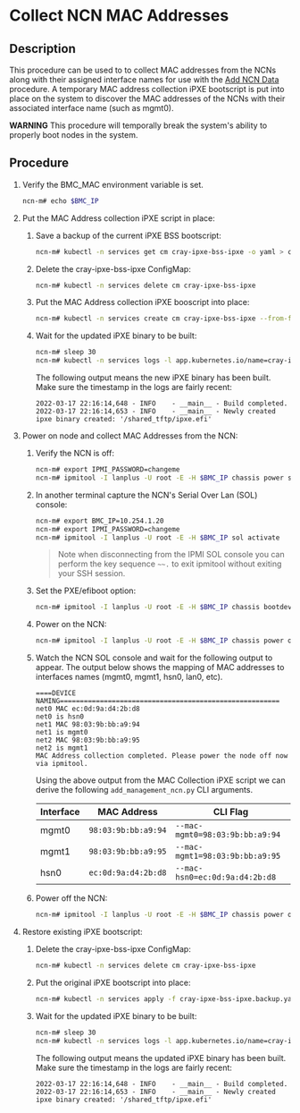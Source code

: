 # Collect NCN MAC Addresses

## Description
This procedure can be used to to collect MAC addresses from the NCNs along with their assigned interface names for use with the [Add NCN Data](Add_NCN_Data.md) procedure. A temporary MAC address collection iPXE bootscript is put into place on the system to discover the MAC addresses of the NCNs with their associated interface name (such as mgmt0).

**WARNING** This procedure will temporally break the system's ability to properly boot nodes in the system.

## Procedure
1.  Verify the BMC_MAC environment variable is set.
    ```bash
    ncn-m# echo $BMC_IP
    ```

2.  Put the MAC Address collection iPXE script in place:
    1.  Save a backup of the current iPXE BSS bootscript:
        ```bash
        ncn-m# kubectl -n services get cm cray-ipxe-bss-ipxe -o yaml > cray-ipxe-bss-ipxe.backup.yaml
        ```

    2.  Delete the cray-ipxe-bss-ipxe ConfigMap:
        ```bash
        ncn-m# kubectl -n services delete cm cray-ipxe-bss-ipxe
        ```
    
    3.  Put the MAC Address collection iPXE booscript into place:
        ```bash
        ncn-m# kubectl -n services create cm cray-ipxe-bss-ipxe --from-file=bss.ipxe=/usr/share/doc/csm/scripts/operations/node_management/Add_Remove_Replace_NCNs/mac_collection_script.ipxe
        ```
    
    4.  Wait for the updated iPXE binary to be built:
        ```bash
        ncn-m# sleep 30
        ncn-m# kubectl -n services logs -l app.kubernetes.io/name=cray-ipxe -c cray-ipxe -f
        ```

        The following output means the new iPXE binary has been built. Make sure the timestamp in the logs are fairly recent:
        ```
        2022-03-17 22:16:14,648 - INFO    - __main__ - Build completed.
        2022-03-17 22:16:14,653 - INFO    - __main__ - Newly created ipxe binary created: '/shared_tftp/ipxe.efi'
        ```

3.  Power on node and collect MAC Addresses from the NCN:
    1.  Verify the NCN is off:
        ```bash
        ncn-m# export IPMI_PASSWORD=changeme
        ncn-m# ipmitool -I lanplus -U root -E -H $BMC_IP chassis power status
        ```

    2.  In another terminal capture the NCN's Serial Over Lan (SOL) console:
        ```bash
        ncn-m# export BMC_IP=10.254.1.20
        ncn-m# export IPMI_PASSWORD=changeme
        ncn-m# ipmitool -I lanplus -U root -E -H $BMC_IP sol activate
        ```

        > Note when disconnecting from the IPMI SOL console you can perform the key sequence `~~.` to exit ipmitool without exiting your SSH session. 

    4.  Set the PXE/efiboot option:

        ```bash
        ncn-m# ipmitool -I lanplus -U root -E -H $BMC_IP chassis bootdev pxe options=efiboot
        ```

    3.  Power on the NCN:
        ```bash
        ncn-m# ipmitool -I lanplus -U root -E -H $BMC_IP chassis power on
        ```

    4.  Watch the NCN SOL console and wait for the following output to appear. The output below shows the mapping of MAC addresses to interfaces names (mgmt0, mgmt1, hsn0, lan0, etc).
        ```
        ====DEVICE NAMING=======================================================
        net0 MAC ec:0d:9a:d4:2b:d8
        net0 is hsn0
        net1 MAC 98:03:9b:bb:a9:94
        net1 is mgmt0
        net2 MAC 98:03:9b:bb:a9:95
        net2 is mgmt1
        MAC Address collection completed. Please power the node off now via ipmitool.
        ```

        Using the above output from the MAC Collection iPXE script we can derive the following `add_management_ncn.py` CLI arguments.

        | Interface | MAC Address         | CLI Flag
        | --------- | ------------------- | -------- 
        | mgmt0     | `98:03:9b:bb:a9:94` | `--mac-mgmt0=98:03:9b:bb:a9:94`
        | mgmt1     | `98:03:9b:bb:a9:95` | `--mac-mgmt1=98:03:9b:bb:a9:95`
        | hsn0      | `ec:0d:9a:d4:2b:d8` | `--mac-hsn0=ec:0d:9a:d4:2b:d8`
        
    5.  Power off the NCN:
        ```bash
        ncn-m# ipmitool -I lanplus -U root -E -H $BMC_IP chassis power off
        ```

4. Restore existing iPXE bootscript:
   1.   Delete the cray-ipxe-bss-ipxe ConfigMap:
        ```bash
        ncn-m# kubectl -n services delete cm cray-ipxe-bss-ipxe
        ```
    
    1.  Put the original iPXE bootscript into place:
        ```bash
        ncn-m# kubectl -n services apply -f cray-ipxe-bss-ipxe.backup.yaml
        ```
    
    2.  Wait for the updated iPXE binary to be built:
        ```bash
        ncn-m# sleep 30
        ncn-m# kubectl -n services logs -l app.kubernetes.io/name=cray-ipxe -c cray-ipxe -f
        ```

        The following output means the updated iPXE binary has been built. Make sure the timestamp in the logs are fairly recent:
        ```
        2022-03-17 22:16:14,648 - INFO    - __main__ - Build completed.
        2022-03-17 22:16:14,653 - INFO    - __main__ - Newly created ipxe binary created: '/shared_tftp/ipxe.efi'
        ```
